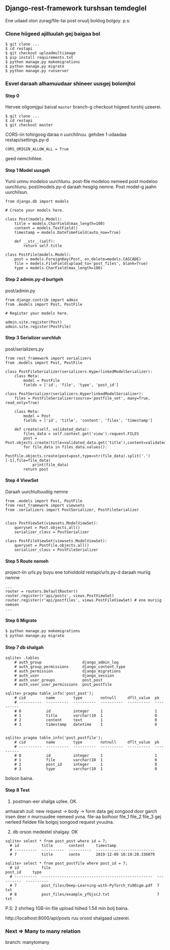 ## Django-rest-framework turshsan temdeglel

Ene udaad olon zurag/file-tai post oruulj boldog bolgoy.
p.s:

### Clone hiigeed ajilluulah gej baigaa bol

```
$ git clone ...
$ cd restapi
$ git checkout uploadmultiimage
$ pip install requirements.txt
$ python manage.py makemigrations
$ python manage.py migrate
$ python manage.py runserver
```

### Esvel daraah alhamuudaar shineer uusgej bolomjtoi

#### Step 0
Hervee oilgomjgui baival ```master``` branch-g checkout hiigeed turshij uzeerei.
```
$ git clone ...
$ cd restapi
$ git checkout master
```
CORS-iin tohirgoog daraa n uurchilnuu. gehdee 1 udaadaa
restapi/settings.py-d
```
CORS_ORIGIN_ALLOW_ALL = True
```
geed nemchihlee.

#### Step 1 Model uusgeh

Yunii umnu modeloo uurchlunu. post-file modeloo nemeed post modeloo uurchlunu.
post/models.py-d daraah hesgiig nemne. Post model-g jaahn uurchilsun.

```
from django.db import models

# Create your models here.

class Post(models.Model):
    title = models.CharField(max_length=100)
    content = models.TextField()
    timestamp = models.DateTimeField(auto_now=True)

    def __str__(self):
        return self.title

class PostFile(models.Model):
    post = models.ForeignKey(Post, on_delete=models.CASCADE)
    file = models.FileField(upload_to='post_files', blank=True)
    type = models.CharField(max_length=100)

```

#### Step 2 admin.py-d burtgeh

post/admin.py
```
from django.contrib import admin
from .models import Post, PostFile

# Register your models here.

admin.site.register(Post)
admin.site.register(PostFile)
```

#### Step 3 Serializer uurchluh

post/serializers.py
```
from rest_framework import serializers
from .models import Post, PostFile

class PostFileSerializer(serializers.HyperlinkedModelSerializer):
    class Meta:
        model = PostFile
        fields = ['id', 'file', 'type', 'post_id']

class PostSerializer(serializers.HyperlinkedModelSerializer):
    files = PostFileSerializer(source='postfile_set', many=True, read_only=True)

    class Meta:
        model = Post
        fields = ['id', 'title', 'content', 'files', 'timestamp']

    def create(self, validated_data):
        files_data = self.context.get('view').request.FILES
        post = Post.objects.create(title=validated_data.get('title'),content=validated_data.get('content'))
        for file_data in files_data.values():
            PostFile.objects.create(post=post,type=str(file_data).split('.')[-1],file=file_data)
            print(file_data)
        return post
```

#### Step 4 ViewSet

Daraah uurchlultuudiig nemne
```
from .models import Post, PostFile
from rest_framework import viewsets
from .serializers import PostSerializer, PostFileSerializer


class PostViewSet(viewsets.ModelViewSet):
    queryset = Post.objects.all()
    serializer_class = PostSerializer

class PostFileViewSet(viewsets.ModelViewSet):
    queryset = PostFile.objects.all()
    serializer_class = PostFileSerializer

```
#### Step 5 Route nemeh

project-iin urls.py buyu ene tohioldold restapi/urls.py-d daraah muriig nemne
```
...
router = routers.DefaultRouter()
router.register(r'api/posts', views.PostViewSet)
router.register(r'api/postfiles', views.PostFileViewSet) # ene muriig nemsen
...

```


#### Step 6 Migrate
```sh
$ python manage.py makemigrations
$ python manage.py migrate
```
#### Step 7 db shalgah

```
sqlite> .tables
    # auth_group                  django_admin_log          
    # auth_group_permissions      django_content_type       
    # auth_permission             django_migrations         
    # auth_user                   django_session            
    # auth_user_groups            post_post                 
    # auth_user_user_permissions  post_postfile

sqlite> pragma table_info('post_post');
    # cid         name        type        notnull     dflt_value  pk        
    # ----------  ----------  ----------  ----------  ----------  ----------
    # 0           id          integer     1                       1         
    # 1           title       varchar(10  1                       0         
    # 2           content     text        1                       0         
    # 3           timestamp   datetime    1                       0    


sqlite> pragma table_info('post_postfile');
    # cid         name        type        notnull     dflt_value  pk        
    # ----------  ----------  ----------  ----------  ----------  ----------
    # 0           id          integer     1                       1         
    # 1           file        varchar(10  1                       0         
    # 2           post_id     integer     1                       0         
    # 3           type        varchar(10  1                       0         

```
bolson baina.

#### Step 8 Test
1. postman-eer shalga uzlee. OK.

anhaarah zuil:
  new request -> body -> form data gej songood
  door garch irsen deer n murnuudee nemeed yvna.
  file-aa bolhoor file_1 file_2 file_3 gej nerleed fieldee file bolgoj songood request yvuulna.

2. db orson medeelel shalgay. OK

```
sqlite> select * from post_post where id = 7;
  # id          title       content     timestamp                 
  # ----------  ----------  ----------  --------------------------
  # 7           title       conte       2019-12-09 10:10:20.336079

sqlite> select * from post_postfile where post_id = 7;
  # id          file                                               post_id     type      
  # ----------  -------------------------------------------------  ----------  ----------
  # 7           post_files/Deep-Learning-with-PyTorch_Yu9Oigm.pdf  7           txt       
  # 8           post_files/example_yfGjscJ.txt                     7           txt       
```


P.S: 2 shirheg 1GB-iin file upload hiihed 1.54 min bolj baina.

http://localhost:8000/api/posts ruu orood shalgaad uzeerei.

### Next => Many to many relation
branch: manytomany
